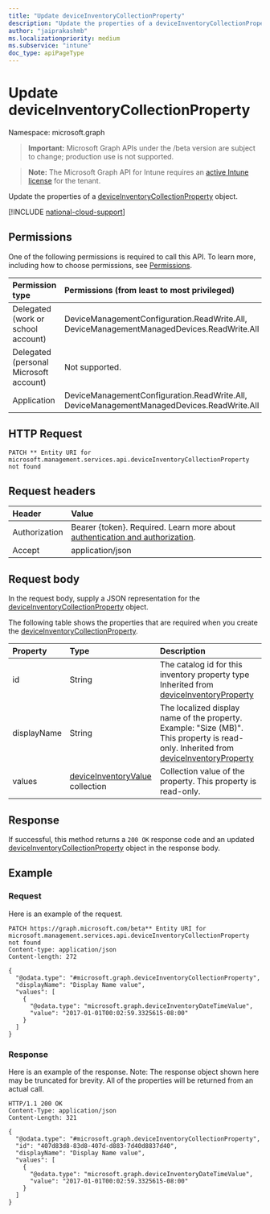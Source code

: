 ```yaml
---
title: "Update deviceInventoryCollectionProperty"
description: "Update the properties of a deviceInventoryCollectionProperty object."
author: "jaiprakashmb"
ms.localizationpriority: medium
ms.subservice: "intune"
doc_type: apiPageType
---
```


# Update deviceInventoryCollectionProperty

Namespace: microsoft.graph

> **Important:** Microsoft Graph APIs under the /beta version are subject to change; production use is not supported.

> **Note:** The Microsoft Graph API for Intune requires an [active Intune license](https://go.microsoft.com/fwlink/?linkid=839381) for the tenant.

Update the properties of a [deviceInventoryCollectionProperty](../resources/intune-devices-deviceinventorycollectionproperty.md) object.

[!INCLUDE [national-cloud-support](../../includes/all-clouds.md)]

## Permissions
One of the following permissions is required to call this API. To learn more, including how to choose permissions, see [Permissions](/graph/permissions-reference).

|Permission type|Permissions (from least to most privileged)|
|:---|:---|
|Delegated (work or school account)|DeviceManagementConfiguration.ReadWrite.All, DeviceManagementManagedDevices.ReadWrite.All|
|Delegated (personal Microsoft account)|Not supported.|
|Application|DeviceManagementConfiguration.ReadWrite.All, DeviceManagementManagedDevices.ReadWrite.All|

## HTTP Request
<!-- {
  "blockType": "ignored"
}
-->
``` http
PATCH ** Entity URI for microsoft.management.services.api.deviceInventoryCollectionProperty not found
```

## Request headers
|Header|Value|
|:---|:---|
|Authorization|Bearer {token}. Required. Learn more about [authentication and authorization](/graph/auth/auth-concepts).|
|Accept|application/json|

## Request body
In the request body, supply a JSON representation for the [deviceInventoryCollectionProperty](../resources/intune-devices-deviceinventorycollectionproperty.md) object.

The following table shows the properties that are required when you create the [deviceInventoryCollectionProperty](../resources/intune-devices-deviceinventorycollectionproperty.md).

|Property|Type|Description|
|:---|:---|:---|
|id|String|The catalog id for this inventory property type Inherited from [deviceInventoryProperty](../resources/intune-devices-deviceinventoryproperty.md)|
|displayName|String|The localized display name of the property. Example: "Size (MB)". This property is read-only. Inherited from [deviceInventoryProperty](../resources/intune-devices-deviceinventoryproperty.md)|
|values|[deviceInventoryValue](../resources/intune-devices-deviceinventoryvalue.md) collection|Collection value of the property. This property is read-only.|



## Response
If successful, this method returns a `200 OK` response code and an updated [deviceInventoryCollectionProperty](../resources/intune-devices-deviceinventorycollectionproperty.md) object in the response body.

## Example

### Request
Here is an example of the request.
``` http
PATCH https://graph.microsoft.com/beta** Entity URI for microsoft.management.services.api.deviceInventoryCollectionProperty not found
Content-type: application/json
Content-length: 272

{
  "@odata.type": "#microsoft.graph.deviceInventoryCollectionProperty",
  "displayName": "Display Name value",
  "values": [
    {
      "@odata.type": "microsoft.graph.deviceInventoryDateTimeValue",
      "value": "2017-01-01T00:02:59.3325615-08:00"
    }
  ]
}
```

### Response
Here is an example of the response. Note: The response object shown here may be truncated for brevity. All of the properties will be returned from an actual call.
``` http
HTTP/1.1 200 OK
Content-Type: application/json
Content-Length: 321

{
  "@odata.type": "#microsoft.graph.deviceInventoryCollectionProperty",
  "id": "407d83d8-83d8-407d-d883-7d40d8837d40",
  "displayName": "Display Name value",
  "values": [
    {
      "@odata.type": "microsoft.graph.deviceInventoryDateTimeValue",
      "value": "2017-01-01T00:02:59.3325615-08:00"
    }
  ]
}
```
